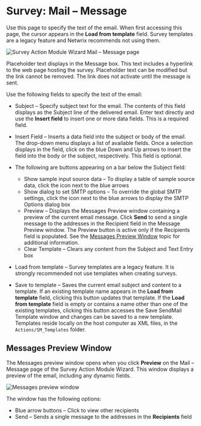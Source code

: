 # Survey: Mail – Message

Use this page to specify the text of the email. When first accessing this page, the cursor appears
in the **Load from template** field. Survey templates are a legacy feature and Netwrix recommends
not using them.

![Survey Action Module Wizard Mail – Message page](/img/product_docs/accessanalyzer/11.6/admin/action/survey/mailmessage.webp)

Placeholder text displays in the Message box. This text includes a hyperlink to the web page hosting
the survey. Placeholder text can be modified but the link cannot be removed. The link does not
activate until the message is sent.

Use the following fields to specify the text of the email:

- Subject – Specify subject text for the email. The contents of this field displays as the Subject
  line of the delivered email. Enter text directly and use the **Insert field** to insert one or
  more data fields. This is a required field.
- Insert Field – Inserts a data field into the subject or body of the email. The drop-down menu
  displays a list of available fields. Once a selection displays in the field, click on the blue
  Down and Up arrows to insert the field into the body or the subject, respectively. This field is
  optional.
- The following are buttons appearing on a bar below the Subject field:

    - Show sample input source data – To display a table of sample source data, click the icon next
      to the blue arrows
    - Show dialog to set SMTP options – To override the global SMTP settings, click the icon next to
      the blue arrows to display the SMTP Options dialog box
    - Preview – Displays the Messages Preview window containing a preview of the current email
      message. Click **Send** to send a single message to the addresses in the Recipient field in
      the Message Preview window. The Preview button is active only if the Recipients field is
      populated. See the [Messages Preview Window](#messages-preview-window) topic for additional
      information.
    - Clear Template – Clears any content from the Subject and Text Entry box

- Load from template – Survey templates are a legacy feature. It is strongly recommended not use
  templates when creating surveys.
- Save to template – Saves the current email subject and content to a template. If an existing
  template name appears in the **Load from template** field, clicking this button updates that
  template. If the **Load from template** field is empty or contains a name other than one of the
  existing templates, clicking this button accesses the Save SendMail Template window and changes
  can be saved to a new template. Templates reside locally on the host computer as XML files, in the
  `Actions/SM_Templates` folder.

## Messages Preview Window

The Messages preview window opens when you click **Preview** on the Mail – Message page of the
Survey Action Module Wizard. This window displays a preview of the email, including any dynamic
fields.

![Messages preview window](/img/product_docs/accessanalyzer/11.6/admin/action/survey/messagespreview.webp)

The window has the following options:

- Blue arrow buttons – Click to view other recipients
- Send – Sends a single message to the addresses in the **Recipients** field
